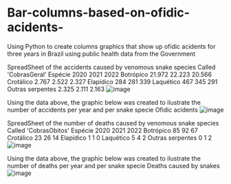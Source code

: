 # Bar-columns-based-on-ofidic-acidents-
Using Python to create columns graphics that show up ofidic acidents for three years in Brazil using public health data from the Government 

SpreadSheet of the accidents caused by venomous snake species Called 'CobrasGeral'
Espécie	2020	2021	2022
Botrópico	21.972	22.223	20.566
Crotálico	2.767	2.522	2.327
Elapídico	284	281	339
Laquético	467	345	291
Outras serpentes	2.325	2.111	2.163
![image](https://github.com/user-attachments/assets/0f1067ba-ab6b-4b90-b636-2e73848d7d4d)

Using the data above, the graphic below was created to ilustrate the number of accidents per year and per snake specie
Ofidic acidents 
![image](https://github.com/user-attachments/assets/28e275cb-59aa-4dbd-a846-c622233d1088)

SpreadSheet of the number of deaths caused by venomous snake species Called 'CobrasObitos'
Espécie	2020	2021	2022
Botrópico	85	92	67
Crotálico	23	26	14
Elapídico	1	1	0
Laquético	5	4	2
Outras serpentes	0	1	2
![image](https://github.com/user-attachments/assets/79bbf0ce-73a5-476c-8aef-bbfedcc748d3)

Using the data above, the graphic below was created to ilustrate the number of deaths per year and per snake specie
Deaths caused by snakes 
![image](https://github.com/user-attachments/assets/18d0f7e8-03dd-4fa0-877f-321e43a36559)
